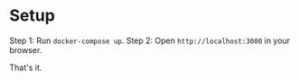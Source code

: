 # Setup #

Step 1: Run `docker-compose up`. 
Step 2: Open `http://localhost:3000` in your browser.

That's it.